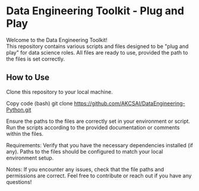 # Data Engineering Toolkit - Plug and Play

Welcome to the Data Engineering Toolkit!  
This repository contains various scripts and files designed to be "plug and play" for data science roles. All files are ready to use, provided the path to the files is set correctly.

## How to Use

Clone this repository to your local machine.

Copy code (bash) git clone https://github.com/AKCSAI/DataEngineering-Python.git

Ensure the paths to the files are correctly set in your environment or script.
Run the scripts according to the provided documentation or comments within the files.

Requirements: 
Verify that you have the necessary dependencies installed (if any).
Paths to the files should be configured to match your local environment setup.

Notes: 
If you encounter any issues, check that the file paths and permissions are correct.
Feel free to contribute or reach out if you have any questions!
